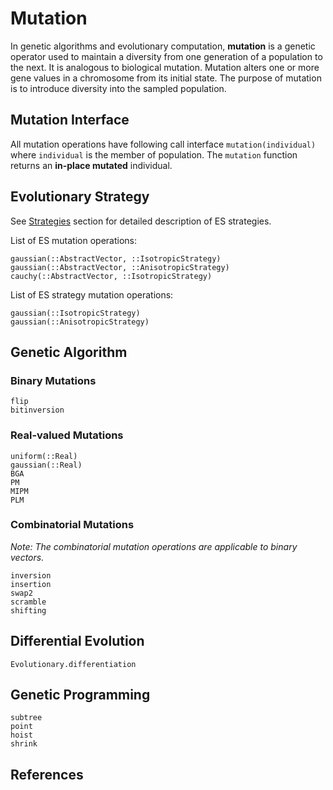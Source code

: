# Mutation

In genetic algorithms and evolutionary computation, **mutation** is a genetic operator used to maintain a diversity from one generation of a population to the next. It is analogous to biological mutation. Mutation alters one or more gene values in a chromosome from its initial state.
The purpose of mutation is to introduce diversity into the sampled population.

## Mutation Interface

All mutation operations have following call interface `mutation(individual)` where `individual` is the member of population. The `mutation` function returns an **in-place mutated** individual.

## Evolutionary Strategy

See [Strategies](@ref) section for detailed description of ES strategies.

List of ES mutation operations:

```@docs
gaussian(::AbstractVector, ::IsotropicStrategy)
gaussian(::AbstractVector, ::AnisotropicStrategy)
cauchy(::AbstractVector, ::IsotropicStrategy)
```

List of ES strategy mutation operations:

```@docs
gaussian(::IsotropicStrategy)
gaussian(::AnisotropicStrategy)
```


## Genetic Algorithm

### Binary Mutations

```@docs
flip
bitinversion
```

### Real-valued Mutations

```@docs
uniform(::Real)
gaussian(::Real)
BGA
PM
MIPM
PLM
```

### Combinatorial Mutations

*Note: The combinatorial mutation operations are applicable to binary vectors.*

```@docs
inversion
insertion
swap2
scramble
shifting
```

## Differential Evolution

```@docs
Evolutionary.differentiation
```

## Genetic Programming

```@docs
subtree
point
hoist
shrink
```

## References

[^1]: Mühlenbein, H. and Schlierkamp-Voosen, D., "Predictive Models for the Breeder Genetic Algorithm: I. Continuous Parameter Optimization", Evolutionary Computation, 1 (1), 25-49, 1993.

[^2]: Yao, Xin, and Yong Liu, "Fast evolution strategies", In International Conference on Evolutionary Programming, 149-161, Springer, 1997.

[^3]: K. Deep, M. Thakur, "A new crossover operator for real coded genetic algorithms", Applied Mathematics and Computation 188, 895-912, 2007.

[^4]: K. Deep, K. P. Singh, M. L. Kansal, and C. Mohan, "A real coded  genetic algorithm for solving integer and mixed integer optimization problems", Appl. Math. Comput. 212, 505-518, 2009

[^5]: K. E. Kinnear, Jr., "Evolving a sort: Lessons in genetic programming", In Proceedings of the 1993 International Conference on Neural Networks, vol 2, 881-888, IEEE Press, 1993.

[^6]: B. McKay, M. J. Willis, and G. W. Barton., "Using a tree structured genetic algorithm to perform symbolic regression", GALESIA, vol 414, 487-492, 1995.

[^7]: K. E. Kinnear, Jr., "Fitness landscapes and difficulty in genetic programming", In Proceedings of the 1994 IEEE World Conference on Computational Intelligence, vol 1, 142-147, IEEE Press, 1994.

[^8]: P. J. Angeline, "An investigation into the sensitivity of genetic programming to the frequency of leaf selection during subtree crossover", Genetic Programming 1996: Proceedings of the First Annual Conference, 21–29, 1996.

[^9]: K. Deb, R. B. Agrawal, "Simulated Binary Crossover for Continuous Search Space", Complex Syst., 9., 1995